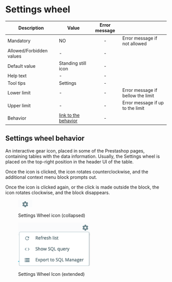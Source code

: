 # Settings wheel

<table><thead><tr><th>Description</th><th>Value</th><th align="center">Error message</th><th data-hidden></th></tr></thead><tbody><tr><td>Mandatory</td><td>NO</td><td align="center">-</td><td>Error message if not allowed</td></tr><tr><td>Allowed/Forbidden values</td><td>-</td><td align="center">-</td><td></td></tr><tr><td>Default value</td><td>Standing still icon</td><td align="center">-</td><td></td></tr><tr><td>Help text</td><td>-</td><td align="center">-</td><td></td></tr><tr><td>Tool tips</td><td>Settings</td><td align="center">-</td><td></td></tr><tr><td>Lower limit</td><td>-</td><td align="center">-</td><td>Error message if bellow the limit</td></tr><tr><td>Upper limit</td><td>-</td><td align="center">-</td><td>Error message if up to the limit</td></tr><tr><td>Behavior</td><td><a href="settings-wheel.md#settings-wheel-behavior">link to the behavior</a></td><td align="center">-</td><td></td></tr></tbody></table>

## Settings wheel behavior

An interactive gear icon, placed in some of the Prestashop pages, containing tables with the data information. Usually, the Settings wheel is placed on the top-right position in the header UI of the table.&#x20;

Once the icon is clicked, the icon rotates counterclockwise, and the additional context menu block prompts out.

Once the icon is clicked again, or the click is made outside the block, the icon rotates clockwise, and the block disappears.

<figure><img src="../../../.gitbook/assets/image (39).png" alt="Settings Wheel icon"><figcaption><p>Settings Wheel icon (collapsed)</p></figcaption></figure>

<figure><img src="../../../.gitbook/assets/image (45).png" alt="Settings Wheel Icon (extended)"><figcaption><p>Settings Wheel Icon (extended)</p></figcaption></figure>
